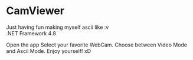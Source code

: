 # CamViewer
Just having fun making myself ascii like :v <br>
.NET Framework 4.8

Open the app
Select your favorite WebCam.
Choose between Video Mode and Ascii Mode.
Enjoy yourself! xD
